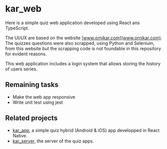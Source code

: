 # kar_web
Here is a simple quiz web application developed using React ans TypeScript.

The UI/UX are based on the website [www.ornikar.com](www.ornikar.com).
The quizzes questions were also scrapped, using Python and Selenium, from this website but the scrapping code is not foundable in this repository for evident reasons.

This web application includes a login system that allows storing the history of users series.

## Remaining tasks

- Make the web app responsive
- Write unit test using jest

## Related projects

- [kar_app](https://github.com/YassLipton/kar_app), a simple quiz hybrid (Android & iOS) app developped in React Native.
- [kar_server](https://github.com/YassLipton/kar_server), the server of the quiz apps.
